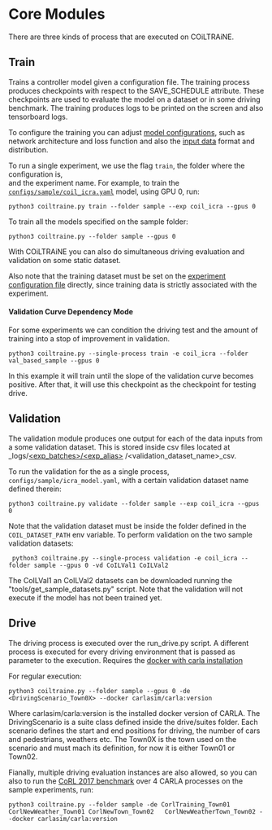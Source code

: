 
Core Modules
============

There are three kinds of process that are executed on
COiLTRAiNE.

## Train

Trains a controller model given a configuration file.
The training process produces checkpoints with respect to
the SAVE_SCHEDULE attribute. These checkpoints are used
to evaluate the model on a dataset or in some driving benchmark.
The training produces logs to be printed on the screen and
also tensorboard logs.

To configure the training you can adjust [model configurations](docs/network.md),
such as network architecture and loss function and also the
 [input data](docs/input.md) format and distribution.

To run a single experiment, we use the flag `train`, the folder where the configuration is,  
and the experiment name. For example, to train the [`configs/sample/coil_icra.yaml`](configs/sample/coil_icra.yaml) 
model, using GPU 0, run:

```commandline
python3 coiltraine.py train --folder sample --exp coil_icra --gpus 0
```

To train all the models specified on the sample folder:

    python3 coiltraine.py --folder sample --gpus 0

With COiLTRAiNE you can also do simultaneous driving evaluation and validation
on some static dataset.

Also note that the training dataset must be set on the [experiment configuration file](docs/configuration.md) directly,
since training data is strictly associated with the experiment.



#### Validation Curve Dependency Mode

For some experiments we can condition the driving test and the amount
of training into a stop of improvement in validation.

    python3 coiltraine.py --single-process train -e coil_icra --folder val_based_sample --gpus 0

In this example it will train until the slope of the validation
curve becomes positive. After that, it will use this checkpoint
as the checkpoint for testing drive.



## Validation

The validation module produces one output for each of the data
inputs from a some validation dataset. This is stored inside csv
files located at _logs/[<exp_batches>/<exp_alias>](docs/configuration.md/#files/batches)
/<validation_dataset_name>_csv.

To run the validation for the  as a single process, `configs/sample/icra_model.yaml`,
 with a certain validation dataset name defined therein:

```commandline
python3 coiltraine.py validate --folder sample --exp coil_icra --gpus 0
```

Note that the validation dataset must be inside the folder defined
 in the `COIL_DATASET_PATH` env variable. To perform validation on
 the two sample validation datasets:

     python3 coiltraine.py --single-process validation -e coil_icra --folder sample --gpus 0 -vd CoILVal1 CoILVal2


 The CoILVal1 an CoILVal2 datasets can be downloaded running
 the "tools/get_sample_datasets.py" script.
 Note that the validation will not execute if the model has not been
 trained yet.



## Drive

The driving process is executed over the run_drive.py script.
A different process is executed for every driving environment that
is passed as parameter to the execution.  Requires the [docker with carla installation](https://carla.readthedocs.io/en/latest/carla_docker/)

For regular execution:

    python3 coiltraine.py --folder sample --gpus 0 -de <DrivingScenario_Town0X> --docker carlasim/carla:version


Where carlasim/carla:version is the installed docker version of CARLA.
The DrivingScenario is a suite class defined inside the drive/suites folder.
Each scenario defines the start and end positions for driving, the number of cars and pedestrians,
weathers etc. The Town0X is the town used on the scenario and must
 mach its definition, for now it is either Town01 or Town02.


Fianally, multiple driving evaluation instances are also allowed,
 so you can also to run the
[CoRL 2017 benchmark](https://github.com/carla-simulator/driving-benchmarks/blob/master/Docs/benchmark_start.md/#corl-2017)
over 4 CARLA processes on the sample experiments, run:

    python3 coiltraine.py --folder sample -de CorlTraining_Town01 CorlNewWeather_Town01 CorlNewTown_Town02   CorlNewWeatherTown_Town02 --docker carlasim/carla:version

